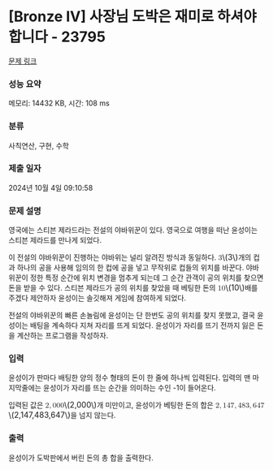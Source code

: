 # [Bronze IV] 사장님 도박은 재미로 하셔야 합니다 - 23795 

[문제 링크](https://www.acmicpc.net/problem/23795) 

### 성능 요약

메모리: 14432 KB, 시간: 108 ms

### 분류

사칙연산, 구현, 수학

### 제출 일자

2024년 10월 4일 09:10:58

### 문제 설명

<p data-pm-slice="1 1 []">영국에는 스티븐 제라드라는 전설의 야바위꾼이 있다. 영국으로 여행을 떠난 윤성이는 스티븐 제라드를 만나게 되었다.</p>

<p>이 전설의 야바위꾼이 진행하는 야바위는 널리 알려진 방식과 동일하다. <mjx-container class="MathJax" jax="CHTML" style="font-size: 109%; position: relative;"><mjx-math class="MJX-TEX" aria-hidden="true"><mjx-mn class="mjx-n"><mjx-c class="mjx-c33"></mjx-c></mjx-mn></mjx-math><mjx-assistive-mml unselectable="on" display="inline"><math xmlns="http://www.w3.org/1998/Math/MathML"><mn>3</mn></math></mjx-assistive-mml><span aria-hidden="true" class="no-mathjax mjx-copytext">\(3\)</span></mjx-container>개의 컵과 하나의 공을 사용해 임의의 한 컵에 공을 넣고 무작위로 컵들의 위치를 바꾼다. 야바위꾼이 정한 특정 순간에 위치 변경을 멈추게 되는데 그 순간 관객이 공의 위치를 찾으면 돈을 받을 수 있다. 스티븐 제라드가 공의 위치를 찾았을 때 베팅한 돈의 <mjx-container class="MathJax" jax="CHTML" style="font-size: 109%; position: relative;"><mjx-math class="MJX-TEX" aria-hidden="true"><mjx-mn class="mjx-n"><mjx-c class="mjx-c31"></mjx-c><mjx-c class="mjx-c30"></mjx-c></mjx-mn></mjx-math><mjx-assistive-mml unselectable="on" display="inline"><math xmlns="http://www.w3.org/1998/Math/MathML"><mn>10</mn></math></mjx-assistive-mml><span aria-hidden="true" class="no-mathjax mjx-copytext">\(10\)</span></mjx-container>배를 주겠다 제안하자 윤성이는 솔깃해져 게임에 참여하게 되었다.</p>

<p>전설의 야바위꾼의 빠른 손놀림에 윤성이는 단 한번도 공의 위치를 찾지 못했고, 결국 윤성이는 배팅을 계속하다 지쳐 자리를 뜨게 되었다. 윤성이가 자리를 뜨기 전까지 잃은 돈을 계산하는 프로그램을 작성하자.</p>

### 입력 

 <p data-pm-slice="1 1 []">윤성이가 판마다 배팅한 양의 정수 형태의 돈이 한 줄에 하나씩 입력된다. 입력의 맨 마지막줄에는 윤성이가 자리를 뜨는 순간을 의미하는 수인 -1이 들어온다.</p>

<p data-pm-slice="1 1 []">입력된 값은 <mjx-container class="MathJax" jax="CHTML" style="font-size: 109%; position: relative;"><mjx-math class="MJX-TEX" aria-hidden="true"><mjx-mn class="mjx-n"><mjx-c class="mjx-c32"></mjx-c></mjx-mn><mjx-mo class="mjx-n"><mjx-c class="mjx-c2C"></mjx-c></mjx-mo><mjx-mn class="mjx-n" space="2"><mjx-c class="mjx-c30"></mjx-c><mjx-c class="mjx-c30"></mjx-c><mjx-c class="mjx-c30"></mjx-c></mjx-mn></mjx-math><mjx-assistive-mml unselectable="on" display="inline"><math xmlns="http://www.w3.org/1998/Math/MathML"><mn>2</mn><mo>,</mo><mn>000</mn></math></mjx-assistive-mml><span aria-hidden="true" class="no-mathjax mjx-copytext">\(2,000\)</span></mjx-container>개 미만이고, 윤성이가 베팅한 돈의 합은 <mjx-container class="MathJax" jax="CHTML" style="font-size: 109%; position: relative;"><mjx-math class="MJX-TEX" aria-hidden="true"><mjx-mn class="mjx-n"><mjx-c class="mjx-c32"></mjx-c></mjx-mn><mjx-mo class="mjx-n"><mjx-c class="mjx-c2C"></mjx-c></mjx-mo><mjx-mn class="mjx-n" space="2"><mjx-c class="mjx-c31"></mjx-c><mjx-c class="mjx-c34"></mjx-c><mjx-c class="mjx-c37"></mjx-c></mjx-mn><mjx-mo class="mjx-n"><mjx-c class="mjx-c2C"></mjx-c></mjx-mo><mjx-mn class="mjx-n" space="2"><mjx-c class="mjx-c34"></mjx-c><mjx-c class="mjx-c38"></mjx-c><mjx-c class="mjx-c33"></mjx-c></mjx-mn><mjx-mo class="mjx-n"><mjx-c class="mjx-c2C"></mjx-c></mjx-mo><mjx-mn class="mjx-n" space="2"><mjx-c class="mjx-c36"></mjx-c><mjx-c class="mjx-c34"></mjx-c><mjx-c class="mjx-c37"></mjx-c></mjx-mn></mjx-math><mjx-assistive-mml unselectable="on" display="inline"><math xmlns="http://www.w3.org/1998/Math/MathML"><mn>2</mn><mo>,</mo><mn>147</mn><mo>,</mo><mn>483</mn><mo>,</mo><mn>647</mn></math></mjx-assistive-mml><span aria-hidden="true" class="no-mathjax mjx-copytext">\(2,147,483,647\)</span></mjx-container>을 넘지 않는다.</p>

### 출력 

 <p data-pm-slice="1 1 []">윤성이가 도박판에서 버린 돈의 총 합을 출력한다.</p>

